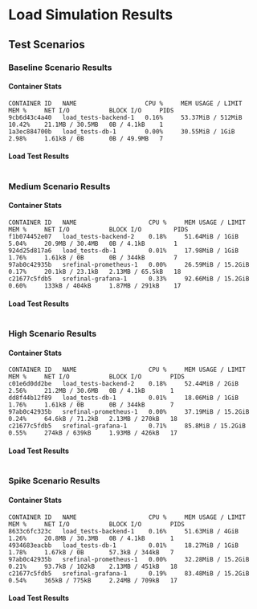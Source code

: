 # Load Simulation Results
## Test Scenarios
### Baseline Scenario Results
#### Container Stats
```
CONTAINER ID   NAME                   CPU %     MEM USAGE / LIMIT   MEM %     NET I/O           BLOCK I/O     PIDS
9cb6d43c4a40   load_tests-backend-1   0.16%     53.37MiB / 512MiB   10.42%    21.1MB / 30.5MB   0B / 4.1kB    1
1a3ec884700b   load_tests-db-1        0.00%     30.55MiB / 1GiB     2.98%     1.61kB / 0B       0B / 49.9MB   7
```
#### Load Test Results
```
```
### Medium Scenario Results
#### Container Stats
```
CONTAINER ID   NAME                    CPU %     MEM USAGE / LIMIT    MEM %     NET I/O           BLOCK I/O         PIDS
f1b074452e07   load_tests-backend-2    0.18%     51.64MiB / 1GiB      5.04%     20.9MB / 30.4MB   0B / 4.1kB        1
924d25d817a6   load_tests-db-1         0.01%     17.98MiB / 1GiB      1.76%     1.61kB / 0B       0B / 344kB        7
97ab0c42935b   srefinal-prometheus-1   0.00%     26.59MiB / 15.2GiB   0.17%     20.1kB / 23.1kB   2.13MB / 65.5kB   18
c21677c5fdb5   srefinal-grafana-1      0.33%     92.66MiB / 15.2GiB   0.60%     133kB / 404kB     1.87MB / 291kB    17
```
#### Load Test Results
```
```
### High Scenario Results
#### Container Stats
```
CONTAINER ID   NAME                    CPU %     MEM USAGE / LIMIT    MEM %     NET I/O           BLOCK I/O        PIDS
c01e6d0dd2be   load_tests-backend-2    0.18%     52.44MiB / 2GiB      2.56%     21.2MB / 30.6MB   0B / 4.1kB       1
dd8f44b12f89   load_tests-db-1         0.01%     18.06MiB / 1GiB      1.76%     1.61kB / 0B       0B / 344kB       7
97ab0c42935b   srefinal-prometheus-1   0.00%     37.19MiB / 15.2GiB   0.24%     64.6kB / 71.2kB   2.13MB / 270kB   18
c21677c5fdb5   srefinal-grafana-1      0.71%     85.8MiB / 15.2GiB    0.55%     274kB / 639kB     1.93MB / 426kB   17
```
#### Load Test Results
```
```
### Spike Scenario Results
#### Container Stats
```
CONTAINER ID   NAME                    CPU %     MEM USAGE / LIMIT    MEM %     NET I/O           BLOCK I/O        PIDS
8633c6fc323c   load_tests-backend-1    0.16%     51.63MiB / 4GiB      1.26%     20.8MB / 30.3MB   0B / 4.1kB       1
4934683eacbb   load_tests-db-1         0.01%     18.27MiB / 1GiB      1.78%     1.67kB / 0B       57.3kB / 344kB   7
97ab0c42935b   srefinal-prometheus-1   0.00%     32.28MiB / 15.2GiB   0.21%     93.7kB / 102kB    2.13MB / 451kB   18
c21677c5fdb5   srefinal-grafana-1      0.19%     83.48MiB / 15.2GiB   0.54%     365kB / 775kB     2.24MB / 709kB   17
```
#### Load Test Results
```
```
